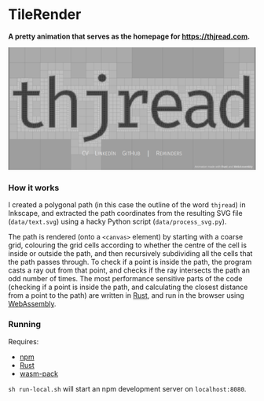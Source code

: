 # TileRender

**A pretty animation that serves as the homepage for <https://thjread.com>.**

![Screenshot of thjread.com](docs/images/thjread.png)

### How it works

I created a polygonal path (in this case the outline of the word ``thjread``) in Inkscape, and extracted the path coordinates from the resulting SVG file (``data/text.svg``) using a hacky Python script (``data/process_svg.py``). 

The path is rendered (onto a ``<canvas>`` element) by starting with a coarse grid, colouring the grid cells according to whether the centre of the cell is inside or outside the path, and then recursively subdividing all the cells that the path passes through. To check if a point is inside the path, the program casts a ray out from that point, and checks if the ray intersects the path an odd number of times. The most performance sensitive parts of the code (checking if a point is inside the path, and calculating the closest distance from a point to the path) are written in [Rust](https://www.rust-lang.org/), and run in the browser using [WebAssembly](https://webassembly.org/).

### Running

Requires:

* [npm](https://www.npmjs.com/)
* [Rust](https://www.rust-lang.org/)
* [wasm-pack](https://github.com/rustwasm/wasm-pack)

``sh run-local.sh`` will start an npm development server on ``localhost:8080``.
